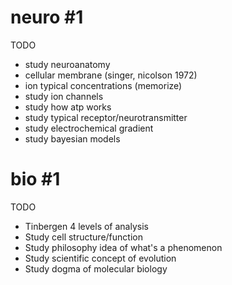 # neuro #1

TODO
- study neuroanatomy
- cellular membrane (singer, nicolson 1972)
- ion typical concentrations (memorize)
- study ion channels
- study how atp works
- study typical receptor/neurotransmitter
- study electrochemical gradient
- study bayesian models

# bio #1

TODO
- Tinbergen 4 levels of analysis
- Study cell structure/function
- Study philosophy idea of what's a phenomenon
- Study scientific concept of evolution
- Study dogma of molecular biology
